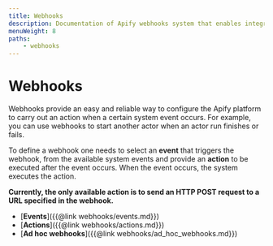```yaml
---
title: Webhooks
description: Documentation of Apify webhooks system that enables integration of multiple actors or external systems.
menuWeight: 8
paths:
    - webhooks
---
```


# [](./webhooks)Webhooks

Webhooks provide an easy and reliable way to configure the Apify platform to carry out an action when a certain system event occurs. For example, you can use webhooks to start another actor when an actor run finishes or fails.

To define a webhook one needs to select an **event** that triggers the webhook, from the available system events and provide an **action** to be executed after the event occurs. When the event occurs, the system executes the action.

**Currently, the only available action is to send an HTTP POST request to a URL specified in the webhook.**

*   [**Events**]({{@link webhooks/events.md}})
*   [**Actions**]({{@link webhooks/actions.md}})
*   [**Ad hoc webhooks**]({{@link webhooks/ad_hoc_webhooks.md}})

